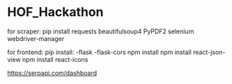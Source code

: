 # HOF_Hackathon

for scraper:
pip install requests beautifulsoup4 PyPDF2 selenium webdriver-manager

for frontend:
pip install:
-flask
-flask-cors
npm install 
npm install react-json-view
npm install react-icons


https://serpapi.com/dashboard




